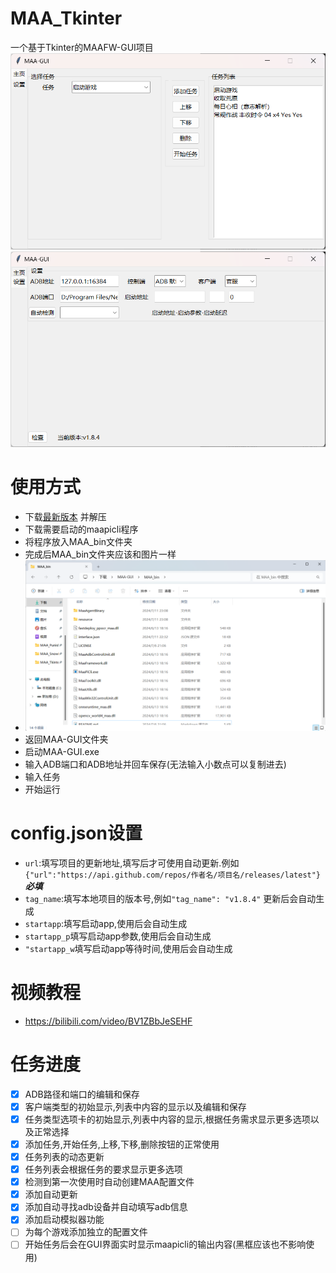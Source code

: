 # MAA_Tkinter
一个基于Tkinter的MAAFW-GUI项目
![image](/示例图片/maa主界面A.png)
![image](/示例图片/maa主界面B.png)
# 使用方式
- 下载[最新版本](https://github.com/overflow65537/Tkinter_MAA-GUI/releases) 并解压
- 下载需要启动的maapicli程序
- 将程序放入MAA_bin文件夹
- 完成后MAA_bin文件夹应该和图片一样
- ![image](/示例图片/MAA_bin图片.png)
- 返回MAA-GUI文件夹
- 启动MAA-GUI.exe
- 输入ADB端口和ADB地址并回车保存(无法输入小数点可以复制进去)
- 输入任务
- 开始运行
  
# config.json设置
- ```url```:填写项目的更新地址,填写后才可使用自动更新.例如```{"url":"https://api.github.com/repos/作者名/项目名/releases/latest"}``` ***必填***
- ```tag_name```:填写本地项目的版本号,例如```"tag_name": "v1.8.4"``` 更新后会自动生成
- ```startapp```:填写启动app,使用后会自动生成
- ```startapp_p```填写启动app参数,使用后会自动生成
- ```"startapp_w```填写启动app等待时间,使用后会自动生成
# 视频教程
- https://bilibili.com/video/BV1ZBbJeSEHF
# 任务进度
- [x] ADB路径和端口的编辑和保存
- [x] 客户端类型的初始显示,列表中内容的显示以及编辑和保存
- [x] 任务类型选项卡的初始显示,列表中内容的显示,根据任务需求显示更多选项以及正常选择
- [x] 添加任务,开始任务,上移,下移,删除按钮的正常使用
- [x] 任务列表的动态更新
- [x] 任务列表会根据任务的要求显示更多选项
- [x] 检测到第一次使用时自动创建MAA配置文件
- [x] 添加自动更新
- [x] 添加自动寻找adb设备并自动填写adb信息
- [x] 添加启动模拟器功能
- [ ] 为每个游戏添加独立的配置文件
- [ ] 开始任务后会在GUI界面实时显示maapicli的输出内容(黑框应该也不影响使用)
